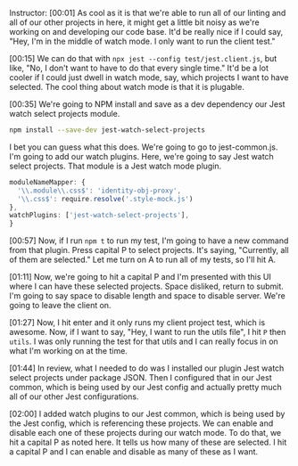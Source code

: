 Instructor: [00:01] As cool as it is that we're able to run all of our linting and all of our other projects in here, it might get a little bit noisy as we're working on and developing our code base. It'd be really nice if I could say, "Hey, I'm in the middle of watch mode. I only want to run the client test."

[00:15] We can do that with `npx jest --config test/jest.client.js`, but like, "No, I don't want to have to do that every single time." It'd be a lot cooler if I could just dwell in watch mode, say, which projects I want to have selected. The cool thing about watch mode is that it is plugable.

[00:35] We're going to NPM install and save as a dev dependency our Jest watch select projects module. 

```bash
npm install --save-dev jest-watch-select-projects
```

I bet you can guess what this does. We're going to go to jest-common.js. I'm going to add our watch plugins. Here, we're going to say Jest watch select projects. That module is a Jest watch mode plugin.

```js
moduleNameMapper: {
  '\\.module\\.css$': 'identity-obj-proxy',
  '\\.css$': require.resolve('.style-mock.js')
},
watchPlugins: ['jest-watch-select-projects'],
}
 ```

[00:57] Now, if I run `npm t` to run my test, I'm going to have a new command from that plugin. Press capital P to select projects. It's saying, "Currently, all of them are selected." Let me turn on A to run all of my tests, so I'll hit A.

[01:11] Now, we're going to hit a capital P and I'm presented with this UI where I can have these selected projects. Space disliked, return to submit. I'm going to say space to disable length and space to disable server. We're going to leave the client on.

[01:27] Now, I hit enter and it only runs my client project test, which is awesome. Now, if I want to say, "Hey, I want to run the utils file", I hit `P` then `utils`. I was only running the test for that utils and I can really focus in on what I'm working on at the time.

[01:44] In review, what I needed to do was I installed our plugin Jest watch select projects under package JSON. Then I configured that in our Jest common, which is being used by our Jest config and actually pretty much all of our other Jest configurations.

[02:00] I added watch plugins to our Jest common, which is being used by the Jest config, which is referencing these projects. We can enable and disable each one of these projects during our watch mode. To do that, we hit a capital P as noted here. It tells us how many of these are selected. I hit a capital P and I can enable and disable as many of these as I want.
